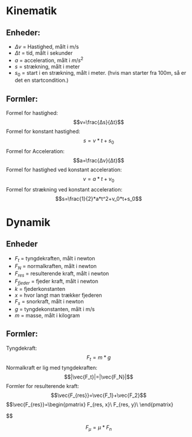 # Kinematik

## Enheder: 
* $Δv$ = Hastighed, målt i m/s
* $Δt$ = tid, målt i sekunder
* $a$ = acceleration, målt i $m/s^2$
* $s$ = strækning, målt i meter
* $s_0$ = start i en strækning, målt i meter. (hvis man starter fra 100m, så er det en startcondition.)

## Formler:

Formel for hastighed:
$$v=\frac{Δs}{Δt}$$
Formel for konstant hastighed:
$$s=v*t+s_0$$
Formel for Acceleration:
$$a=\frac{Δv}{Δt}$$
Formel for hastighed ved konstant acceleration:
$$v=a*t+v_0$$
Formel for strækning ved konstant acceleration:
$$s=\frac{1}{2}*a*t^2+v_0*t+s_0$$


# Dynamik

## Enheder
* $F_t$ = tyngdekraften, målt i newton
* $F_N$ = normalkraften, målt i newton
* $F_{res}$ = resulterende kraft, målt i newton
* $F_{fjeder}$ = fjeder kraft, målt i newton
* $k$ = fjederkonstanten
* $x$ = hvor langt man trækker fjederen
* $F_s$ = snorkraft, målt i newton
* $g$ = tyngdekonstanten, målt i m/s
* $m$ = masse, målt i kilogram


## Formler: 
Tyngdekraft:
$$F_t=m*g$$
Normalkraft er lig med tyngdekraften:
$$|\vec{F_t}|=|\vec{F_N}|$$
Formler for resulterende kraft:
$$\vec{F_{res}}=\vec{F_1}+\vec{F_2}$$
$$\vec{F_{res}}=\begin{pmatrix}
F_{res, x}\\
F_{res, y}\\
\end{pmatrix}

$$



$$F_μ=μ*F_n$$   